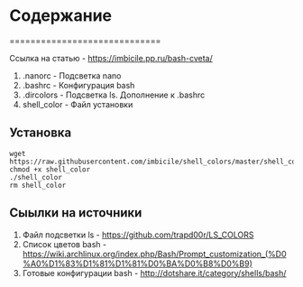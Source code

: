 # Содержание 
=============================

Ссылка на статью - <https://imbicile.pp.ru/bash-cveta/>
1. .nanorc - Подсветка nano
2. .bashrc - Конфигурация bash
3. .dircolors - Подсветка ls. Дополнение к .bashrc
4. shell_color - Файл установки

Установка
------------
```
wget https://raw.githubusercontent.com/imbicile/shell_colors/master/shell_color
chmod +x shell_color
./shell_color
rm shell_color
```
	
Сыылки на источники
------------

1. Файл подсветки ls -	<https://github.com/trapd00r/LS_COLORS>
2. Список цветов bash -	<https://wiki.archlinux.org/index.php/Bash/Prompt_customization_(%D0%A0%D1%83%D1%81%D1%81%D0%BA%D0%B8%D0%B9)>
3. Готовые конфигурации bash -	<http://dotshare.it/category/shells/bash/>

